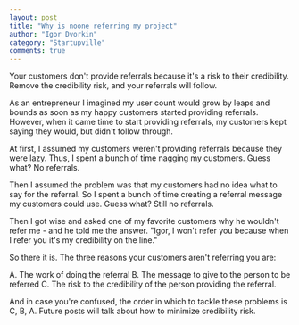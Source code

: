```yaml
--- 
layout: post
title: "Why is noone referring my project"
author: "Igor Dvorkin"
category: "Startupville"
comments: true
---
```


Your customers don't provide referrals because it's a risk to their credibility. Remove the credibility risk, and your referrals will follow.

As an entrepreneur I imagined my user count would grow by leaps and bounds as soon as my happy customers started providing referrals. However, when it came time to start providing referrals, my customers kept saying they would, but didn't follow through.

At first, I assumed my customers weren't providing referrals because they were lazy. Thus, I spent a bunch of time nagging my customers. Guess what? No referrals.

Then I assumed the problem was that my customers had no idea what to say for the referral. So I spent a bunch of time creating a referral message my customers could use. Guess what? Still no referrals.

Then I got wise and asked one of my favorite customers why he wouldn't refer me - and he told me the answer. "Igor, I won't refer you because when I refer you it's my credibility on the line."

So there it is. The three reasons your customers aren't referring you are:

A.	The work of doing the referral
B.	The message to give to the person to be referred
C.	The risk to the credibility of the person providing the referral.

And in case you're confused, the order in which to tackle these problems is C, B, A. Future posts will talk about how to minimize credibility risk.
